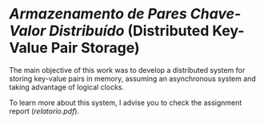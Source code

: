# *Armazenamento de Pares Chave-Valor Distribuído* (Distributed Key-Value Pair Storage)

The main objective of this work was to develop a distributed system for storing key-value pairs in memory, assuming an asynchronous system and taking advantage of logical clocks.

To learn more about this system, I advise you to check the assignment report (*relatorio.pdf*).
